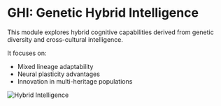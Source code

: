 # GHI: Genetic Hybrid Intelligence

This module explores hybrid cognitive capabilities derived from genetic diversity and cross-cultural intelligence.

It focuses on:
- Mixed lineage adaptability
- Neural plasticity advantages
- Innovation in multi-heritage populations

![Hybrid Intelligence](./assets/images/philosophical.png)

